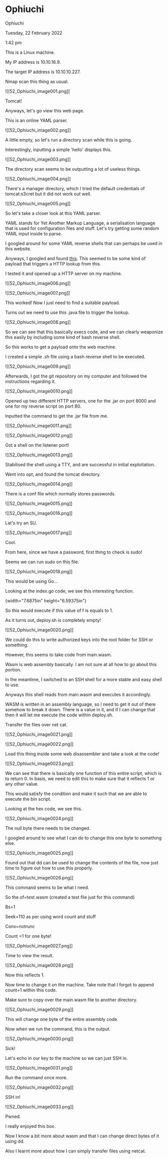 # Ophiuchi

Ophiuchi

Tuesday, 22 February 2022

1:42 pm

This is a Linux machine.

My IP address is 10.10.16.9.

The target IP address is 10.10.10.227.

&#x20;

Nmap scan this thing as usual.

!\[\[52\_Ophiuchi\_image001.png]]

Tomcat!

&#x20;

Anyways, let's go view this web page.

&#x20;

This is an online YAML parser.

!\[\[52\_Ophiuchi\_image002.png]]

A little empty, so let's run a directory scan while this is going.

&#x20;

Interestingly, inputting a simple 'hello' displays this.

!\[\[52\_Ophiuchi\_image003.png]]

The directory scan seems to be outputting a lot of useless things.

!\[\[52\_Ophiuchi\_image004.png]]

There's a manager directory, which I tried the default credentials of tomcat:s3cret but it did not work out well.

&#x20;

!\[\[52\_Ophiuchi\_image005.png]]

&#x20;

So let's take a closer look at this YAML parser.

&#x20;

YAML stands for Yet Another Markup Language, a serialisation language that is used for configuration files and stuff. Let's try getting some random YAML input inside to parse.

I googled around for some YAML reverse shells that can perhaps be used in this website.

&#x20;

Anyways, I googled and found [this](https://github.com/artsploit/yaml-payload). This seemed to be some kind of payload that triggers a HTTP lookup from this.

&#x20;

I tested it and opened up a HTTP server on my machine.

!\[\[52\_Ophiuchi\_image006.png]]

&#x20;

!\[\[52\_Ophiuchi\_image007.png]]

This worked! Now I just need to find a suitable payload.

&#x20;

Turns out we need to use this .java file to trigger the lookup.

!\[\[52\_Ophiuchi\_image008.png]]

So we can see that this basically execs code, and we can clearly weaponize this easily by including some kind of bash reverse shell.

So this works to get a payload onto the web machine.

I created a simple .sh file using a bash reverse shell to be executed.

&#x20;

!\[\[52\_Ophiuchi\_image009.png]]

&#x20;

Afterwards, I got the git repository on my computer and followed the instructions regarding it.

&#x20;

!\[\[52\_Ophiuchi\_image0010.png]]

&#x20;

Opened up two different HTTP servers, one for the .jar on port 8000 and one for my reverse script on port 80.

Inputted the command to get the .jar file from me.

!\[\[52\_Ophiuchi\_image0011.png]]

&#x20;

!\[\[52\_Ophiuchi\_image0012.png]]

Got a shell on the listener port!

&#x20;

!\[\[52\_Ophiuchi\_image0013.png]]

Stabilised the shell using a TTY, and are successful in initial exploitation.

&#x20;

Went into opt, and found the tomcat directory.

&#x20;

!\[\[52\_Ophiuchi\_image0014.png]]

&#x20;

There is a conf file which normally stores passwords.

!\[\[52\_Ophiuchi\_image0015.png]]

&#x20;

!\[\[52\_Ophiuchi\_image0016.png]]

Let's try an SU.

&#x20;

!\[\[52\_Ophiuchi\_image0017.png]]

Cool.

&#x20;

From here, since we have a password, first thing to check is sudo!

&#x20;

Seems we can run sudo on this file.

!\[\[52\_Ophiuchi\_image0018.png]]

This would be using Go...

&#x20;

Looking at the index.go code, we see this interesting function.

&#x20;

{width="7.6875in" height="6.59375in"}

&#x20;

So this would execute if this value of f is equals to 1.

As it turns out, deploy.sh is completely empty!

!\[\[52\_Ophiuchi\_image0020.png]]

We could do this to write authorized keys into the root folder for SSH or something.

However, this seems to take code from main.wasm.

&#x20;

Wasm is web assembly basically. I am not sure at all how to go about this portion.

In the meantime, I switched to an SSH shell for a more stable and easy shell to use.

&#x20;

Anyways this shell reads from main.wasm and executes it accordingly.

WASM is written in an assembly language, so I need to get it out of there somehow to break it down. There is a value in it, and if I can change that then it will let me execute the code within deploy.sh.

&#x20;

Transfer the files over net cat.

!\[\[52\_Ophiuchi\_image0021.png]]

&#x20;

!\[\[52\_Ophiuchi\_image0022.png]]

&#x20;

Load this thing inside some web disassembler and take a look at the code!

!\[\[52\_Ophiuchi\_image0023.png]]

We can see that there is basically one function of this entire script, which is to return 0. In basis, we need to edit this to make sure that it reflects 1 or any other value.

&#x20;

This would satisfy the condition and make it such that we are able to execute the bin script.

&#x20;

Looking at the hex code, we see this.

!\[\[52\_Ophiuchi\_image0024.png]]

The null byte there needs to be changed.

I googled around to see what I can do to change this one byte to something else.

!\[\[52\_Ophiuchi\_image0025.png]]

Found out that dd can be used to change the contents of the file, now just time to figure out how to use this properly.

!\[\[52\_Ophiuchi\_image0026.png]]

This command seems to be what I need.

So the of=test.wasm (created a test file just for this command)

Bs=1

Seek=110 as per using word count and stuff

Conv=notrunc

Count =1 for one byte!

!\[\[52\_Ophiuchi\_image0027.png]]

Time to view the result.

&#x20;

!\[\[52\_Ophiuchi\_image0028.png]]

Now this reflects 1.

Now time to change it on the machine. Take note that I forgot to append count=1 within this code.

&#x20;

Make sure to copy over the main.wasm file to another directory.

!\[\[52\_Ophiuchi\_image0029.png]]

&#x20;

This will change one byte of the entire assembly code.

Now when we run the command, this is the output.

!\[\[52\_Ophiuchi\_image0030.png]]

Sick!

Let's echo in our key to the machine so we can just SSH in.

!\[\[52\_Ophiuchi\_image0031.png]]

Run the command once more.

!\[\[52\_Ophiuchi\_image0032.png]]

SSH in!

!\[\[52\_Ophiuchi\_image0033.png]]

Pwned.

I really enjoyed this box.

&#x20;

Now I know a bit more about wasm and that I can change direct bytes of it using dd.

Also I learnt more about how I can simply transfer files using netcat.

&#x20;
